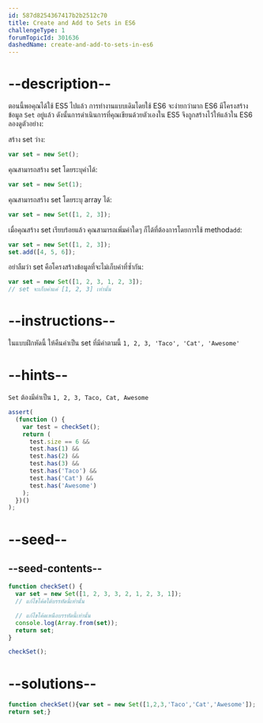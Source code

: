 ```yaml
---
id: 587d8254367417b2b2512c70
title: Create and Add to Sets in ES6
challengeType: 1
forumTopicId: 301636
dashedName: create-and-add-to-sets-in-es6
---
```


# --description--

ตอนนี้พอคุณได้ใช้ ES5 ไปแล้ว การทำงานแบบเดิมโดยใช้ ES6 จะง่ายกว่ามาก ES6 มีโครงสร้างข้อมูล `Set` อยู่แล้ว ดังนั้นการดำเนินการที่คุณเขียนด้วยตัวเองใน ES5 จึงถูกสร้างไว้ให้แล้วใน ES6 ลองดูตัวอย่าง:

สร้าง set ว่าง:

```js
var set = new Set();
```

คุณสามารถสร้าง set โดยระบุค่าได้:

```js
var set = new Set(1);
```

คุณสามารถสร้าง set โดยระบุ array ได้:

```js
var set = new Set([1, 2, 3]);
```

เมื่อคุณสร้าง set เรียบร้อยแล้ว คุณสามารถเพิ่มค่าใดๆ ก็ได้ที่ต้องการโดยการใช้ method`add`:

```js
var set = new Set([1, 2, 3]);
set.add([4, 5, 6]);
```

อย่าลืมว่า set คือโครงสร้างข้อมูลที่จะไม่เก็บค่าที่ซ้ำกัน:

```js
var set = new Set([1, 2, 3, 1, 2, 3]);
// set จะเก็บค่าแค่ [1, 2, 3] เท่านั้น
```

# --instructions--

ในแบบฝึกหัดนี้ ให้คืนค่าเป็น set ที่มีค่าตามนี้ `1, 2, 3, 'Taco', 'Cat', 'Awesome'`

# --hints--

`Set` ต้องมีค่าเป็น `1, 2, 3, Taco, Cat, Awesome`

```js
assert(
  (function () {
    var test = checkSet();
    return (
      test.size == 6 &&
      test.has(1) &&
      test.has(2) &&
      test.has(3) &&
      test.has('Taco') &&
      test.has('Cat') &&
      test.has('Awesome')
    );
  })()
);
```

# --seed--

## --seed-contents--

```js
function checkSet() {
  var set = new Set([1, 2, 3, 3, 2, 1, 2, 3, 1]);
  // แก้ไขโค้ดใต้บรรทัดนี้เท่านั้น

  // แก้ไขโค้ดเหนือบรรทัดนี้เท่านั้น
  console.log(Array.from(set));
  return set;
}

checkSet();
```

# --solutions--

```js
function checkSet(){var set = new Set([1,2,3,'Taco','Cat','Awesome']);
return set;}
```
